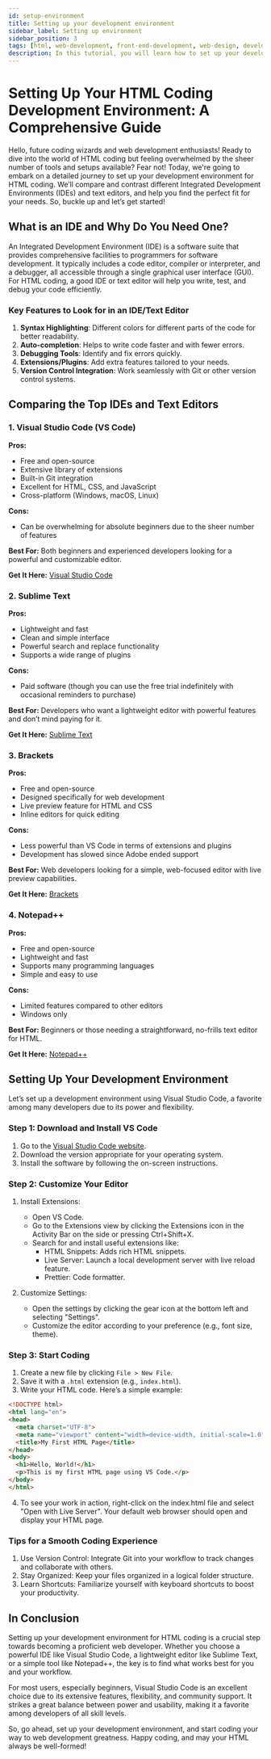 ```yaml
---
id: setup-environment
title: Setting up your development environment
sidebar_label: Setting up environment
sidebar_position: 3
tags: [html, web-development, front-end-development, web-design, development-environment, web-technology, web-pages, web-browsers, web-technology, setup-environment]
description: In this tutorial, you will learn how to set up your development environment for HTML development.
---
```


# Setting Up Your HTML Coding Development Environment: A Comprehensive Guide

Hello, future coding wizards and web development enthusiasts! Ready to dive into the world of HTML coding but feeling overwhelmed by the sheer number of tools and setups available? Fear not! Today, we're going to embark on a detailed journey to set up your development environment for HTML coding. We’ll compare and contrast different Integrated Development Environments (IDEs) and text editors, and help you find the perfect fit for your needs. So, buckle up and let’s get started!

## What is an IDE and Why Do You Need One?

An Integrated Development Environment (IDE) is a software suite that provides comprehensive facilities to programmers for software development. It typically includes a code editor, compiler or interpreter, and a debugger, all accessible through a single graphical user interface (GUI). For HTML coding, a good IDE or text editor will help you write, test, and debug your code efficiently.

### Key Features to Look for in an IDE/Text Editor

1. **Syntax Highlighting**: Different colors for different parts of the code for better readability.
2. **Auto-completion**: Helps to write code faster and with fewer errors.
3. **Debugging Tools**: Identify and fix errors quickly.
4. **Extensions/Plugins**: Add extra features tailored to your needs.
5. **Version Control Integration**: Work seamlessly with Git or other version control systems.

## Comparing the Top IDEs and Text Editors

### 1. Visual Studio Code (VS Code)

**Pros:**

* Free and open-source
* Extensive library of extensions
* Built-in Git integration
* Excellent for HTML, CSS, and JavaScript
* Cross-platform (Windows, macOS, Linux)

**Cons:**

* Can be overwhelming for absolute beginners due to the sheer number of features

**Best For:** Both beginners and experienced developers looking for a powerful and customizable editor.

**Get It Here:** [Visual Studio Code](https://code.visualstudio.com/)

### 2. Sublime Text

**Pros:**

* Lightweight and fast
* Clean and simple interface
* Powerful search and replace functionality
* Supports a wide range of plugins

**Cons:**

* Paid software (though you can use the free trial indefinitely with occasional reminders to purchase)

**Best For:** Developers who want a lightweight editor with powerful features and don’t mind paying for it.

**Get It Here:** [Sublime Text](https://www.sublimetext.com/)

### 3. Brackets

**Pros:**

* Free and open-source
* Designed specifically for web development
* Live preview feature for HTML and CSS
* Inline editors for quick editing

**Cons:**

* Less powerful than VS Code in terms of extensions and plugins
* Development has slowed since Adobe ended support

**Best For:** Web developers looking for a simple, web-focused editor with live preview capabilities.

**Get It Here:** [Brackets](https://brackets.io/)

### 4. Notepad++

**Pros:**

* Free and open-source
* Lightweight and fast
* Supports many programming languages
* Simple and easy to use

**Cons:**

* Limited features compared to other editors
* Windows only

**Best For:** Beginners or those needing a straightforward, no-frills text editor for HTML.

**Get It Here:** [Notepad++](https://notepad-plus-plus.org/)

## Setting Up Your Development Environment

Let’s set up a development environment using Visual Studio Code, a favorite among many developers due to its power and flexibility.

### Step 1: Download and Install VS Code

1. Go to the [Visual Studio Code website](https://code.visualstudio.com/).
2. Download the version appropriate for your operating system.
3. Install the software by following the on-screen instructions.

### Step 2: Customize Your Editor

1. Install Extensions:
    * Open VS Code.
    * Go to the Extensions view by clicking the Extensions icon in the Activity Bar on the side or pressing Ctrl+Shift+X.
    * Search for and install useful extensions like:
        - HTML Snippets: Adds rich HTML snippets.
        - Live Server: Launch a local development server with live reload feature.
        - Prettier: Code formatter.

2. Customize Settings:
    * Open the settings by clicking the gear icon at the bottom left and selecting "Settings".
    * Customize the editor according to your preference (e.g., font size, theme).

### Step 3: Start Coding

1. Create a new file by clicking `File > New File`.
2. Save it with a `.html` extension (e.g., `index.html`).
3. Write your HTML code. Here’s a simple example:
```html
<!DOCTYPE html>
<html lang="en">
<head>
  <meta charset="UTF-8">
  <meta name="viewport" content="width=device-width, initial-scale=1.0">
  <title>My First HTML Page</title>
</head>
<body>
  <h1>Hello, World!</h1>
  <p>This is my first HTML page using VS Code.</p>
</body>
</html>
```
4. To see your work in action, right-click on the index.html file and select "Open with Live Server". Your default web browser should open and display your HTML page.

### Tips for a Smooth Coding Experience

1. Use Version Control: Integrate Git into your workflow to track changes and collaborate with others.
2. Stay Organized: Keep your files organized in a logical folder structure.
3. Learn Shortcuts: Familiarize yourself with keyboard shortcuts to boost your productivity.

## In Conclusion

Setting up your development environment for HTML coding is a crucial step towards becoming a proficient web developer. Whether you choose a powerful IDE like Visual Studio Code, a lightweight editor like Sublime Text, or a simple tool like Notepad++, the key is to find what works best for you and your workflow.<br />

For most users, especially beginners, Visual Studio Code is an excellent choice due to its extensive features, flexibility, and community support. It strikes a great balance between power and usability, making it a favorite among developers of all skill levels.<br />

So, go ahead, set up your development environment, and start coding your way to web development greatness. Happy coding, and may your HTML always be well-formed!